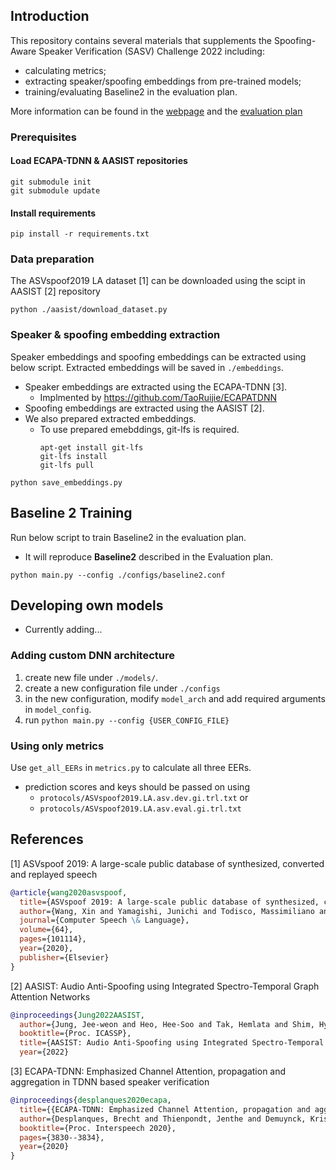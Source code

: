 ## Introduction
This repository contains several materials that supplements the Spoofing-Aware Speaker Verification (SASV) Challenge 2022 including:
- calculating metrics;
- extracting speaker/spoofing embeddings from pre-trained models;
- training/evaluating Baseline2 in the evaluation plan. 

More information can be found in the [webpage](https://sasv-challenge.github.io) and the [evaluation plan](pdfs/2022_SASV_evaluation_plan_v0.1.pdf) 

### Prerequisites
#### Load ECAPA-TDNN & AASIST repositories
```
git submodule init
git submodule update
```

#### Install requirements
```
pip install -r requirements.txt
```
### Data preparation
The ASVspoof2019 LA dataset [1] can be downloaded using the scipt in AASIST [2] repository
```
python ./aasist/download_dataset.py
```

### Speaker & spoofing embedding extraction
Speaker embeddings and spoofing embeddings can be extracted using below script.
Extracted embeddings will be saved in `./embeddings`.
- Speaker embeddings are extracted using the ECAPA-TDNN [3].
  - Implmented by https://github.com/TaoRuijie/ECAPATDNN
- Spoofing embeddings are extracted using the AASIST [2].
- We also prepared extracted embeddings.
  - To use prepared emebddings, git-lfs is required.
    ```
    apt-get install git-lfs
    git-lfs install
    git-lfs pull
    ```

```
python save_embeddings.py
```

## Baseline 2 Training
Run below script to train Baseline2 in the evaluation plan.
- It will reproduce **Baseline2** described in the Evaluation plan.
```
python main.py --config ./configs/baseline2.conf
```

## Developing own models
- Currently adding...

### Adding custom DNN architecture
1. create new file under `./models/`.
2. create a new configuration file under `./configs`
3. in the new configuration, modify `model_arch` and add required arguments in
`model_config`.
4. run `python main.py --config {USER_CONFIG_FILE}` 
### Using only metrics
Use `get_all_EERs` in `metrics.py` to calculate all three EERs.
- prediction scores and keys should be passed on using 
  - `protocols/ASVspoof2019.LA.asv.dev.gi.trl.txt` or
  -  `protocols/ASVspoof2019.LA.asv.eval.gi.trl.txt`

## References
[1] ASVspoof 2019: A large-scale public database of synthesized, converted and replayed speech
```bibtex
@article{wang2020asvspoof,
  title={ASVspoof 2019: A large-scale public database of synthesized, converted and replayed speech},
  author={Wang, Xin and Yamagishi, Junichi and Todisco, Massimiliano and Delgado, H{\'e}ctor and Nautsch, Andreas and Evans, Nicholas and Sahidullah, Md and Vestman, Ville and Kinnunen, Tomi and Lee, Kong Aik and others},
  journal={Computer Speech \& Language},
  volume={64},
  pages={101114},
  year={2020},
  publisher={Elsevier}
}
```
[2] AASIST: Audio Anti-Spoofing using Integrated Spectro-Temporal Graph Attention Networks
```bibtex
@inproceedings{Jung2022AASIST,
  author={Jung, Jee-weon and Heo, Hee-Soo and Tak, Hemlata and Shim, Hye-jin and Chung, Joon Son and Lee, Bong-Jin and Yu, Ha-Jin and Evans, Nicholas},
  booktitle={Proc. ICASSP}, 
  title={AASIST: Audio Anti-Spoofing using Integrated Spectro-Temporal Graph Attention Networks}, 
  year={2022}
```
[3] ECAPA-TDNN: Emphasized Channel Attention, propagation and aggregation in TDNN based speaker verification
```bibtex
@inproceedings{desplanques2020ecapa,
  title={{ECAPA-TDNN: Emphasized Channel Attention, propagation and aggregation in TDNN based speaker verification}},
  author={Desplanques, Brecht and Thienpondt, Jenthe and Demuynck, Kris},
  booktitle={Proc. Interspeech 2020},
  pages={3830--3834},
  year={2020}
}
```
